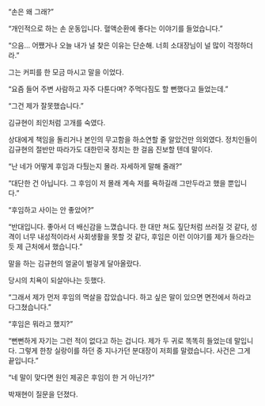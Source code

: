 “손은 왜 그래?”

“개인적으로 하는 손 운동입니다. 혈액순환에 좋다는 이야기를 들었습니다.”

“으음… 어쨌거나 오늘 내가 널 찾은 이유는 단순해. 너희 소대장님이 널 많이 걱정하더라.”

그는 커피를 한 모금 마시고 말을 이었다.

“요즘 들어 주변 사람하고 자주 다툰다며? 주먹다짐도 할 뻔했다고 들었는데.”

“그건 제가 잘못했습니다.”

김규현이 죄인처럼 고개를 숙였다.

상대에게 책임을 돌리거나 본인의 무고함을 하소연할 줄 알았건만 의외였다. 정치인들이 김규현의 절반만 따라가도 대한민국 정치는 한 걸음 진보할 텐데 말이다.

“난 네가 어떻게 후임과 다퉜는지 몰라. 자세하게 말해 줄래?”

“대단한 건 아닙니다. 그 후임이 저 몰래 계속 저를 욕하길래 그만두라고 했을 뿐입니다.”

“후임하고 사이는 안 좋았어?”

“반대입니다. 좋아서 더 배신감을 느꼈습니다. 한 대만 쳐도 짚단처럼 쓰러질 것 같다, 성격이 너무 내성적이라서 사회생활을 못할 것 같다, 후임은 이런 이야기를 제가 들으라는 듯 제 근처에서 했습니다.”

말을 하는 김규현의 얼굴이 벌겋게 달아올랐다.

당시의 치욕이 되살아나는 듯했다.

“그래서 제가 먼저 후임의 멱살을 잡았습니다. 하고 싶은 말이 있으면 면전에서 하라고 다그쳤습니다.”

“후임은 뭐라고 했지?”

“뻔뻔하게 자기는 그런 적이 없다고 하는 겁니다. 제가 두 귀로 똑똑히 들었는데 말입니다. 그렇게 한창 실랑이를 하던 중 지나가던 분대장이 저희를 말렸습니다. 사건은 그게 끝입니다.”

“네 말이 맞다면 원인 제공은 후임이 한 거 아닌가?”

박재현이 질문을 던졌다.